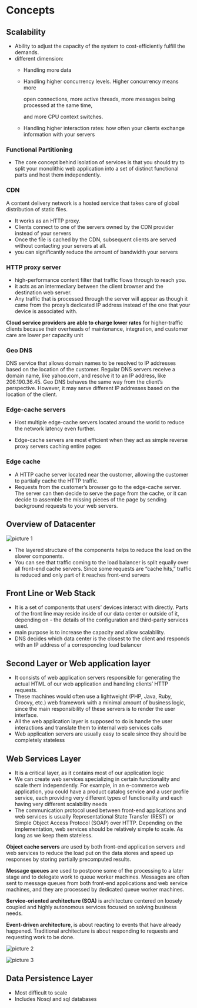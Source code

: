 # Concepts

## Scalability

* Ability to adjust the capacity of the system to cost-efficiently fulfill the demands. 
* different dimension:
  * Handling more data
  * Handling higher concurrency levels. Higher concurrency means more 

    open connections, more active threads, more messages being processed at the same time, 

    and more CPU context switches.

  * Handling higher interaction rates: how often your clients exchange information with your servers

### Functional Partitioning

* The core concept behind isolation of services is that you should try to split your monolithic web application into a set of distinct functional parts and host them independently. 

### CDN

A content delivery network is a hosted service that takes care of global distribution of static files. 

* It works as an HTTP proxy. 
* Clients connect to one of the servers owned by the CDN provider instead of your servers
* Once the file is cached by the CDN, subsequent clients are served without contacting your servers at all.
* you can significantly reduce the amount of bandwidth your servers 

### HTTP proxy server

* high-performance content filter that traffic flows through to reach you. 
* it acts as an intermediary between the client browser and the destination web server. 
* Any traffic that is processed through the server will appear as though it came from the proxy’s dedicated IP address instead of the one that your device is associated with.

**Cloud service providers are able to charge lower rates** for higher-traffic clients because their overheads of maintenance, integration, and customer care are lower per capacity unit

### Geo DNS 

DNS service that allows domain names to be resolved to IP addresses based on the location of the customer. Regular DNS servers receive a domain name, like yahoo.com, and resolve it to an IP address, like 206.190.36.45. Geo DNS behaves the same way from the client’s perspective. However, it may serve different IP addresses based on the location of the client.

### Edge-cache servers 

- Host multiple edge-cache servers located around the world to reduce the network latency even further. 

- Edge-cache servers are most efficient when they act as simple reverse proxy servers caching entire pages

### Edge cache

- A HTTP cache server located near the customer, allowing the customer to partially cache the HTTP traffic. 
- Requests from the customer’s browser go to the edge-cache server. The server can then decide to serve the page from the cache, or it can decide to assemble the missing pieces of the page by sending background requests to your web servers.

## Overview of Datacenter

![picture 1](../.gitbook/assets/f4ef8cbdf18f0895158350ddbb158d3ceb29db56b6e8733c62220644647ae16d.png)

* The layered structure of the components helps to reduce the load on the slower components. 
* You can see that traffic coming to the load balancer is split equally over all front-end cache servers. Since some requests are “cache hits,” traffic is reduced and only part of it reaches front-end servers

## Front Line or Web Stack

* It is a set of components that users’ devices interact with directly. Parts of the front line may reside inside of our data center or outside of it, depending on - the details of the configuration and third-party services used. 
* main purpose is to increase the capacity and allow scalability.
* DNS decides which data center is the closest to the client and responds with an IP address of a corresponding load balancer 

## Second Layer or Web application layer

* It consists of web application servers responsible for generating the actual HTML of our web application and handling clients’ HTTP requests. 
* These machines would often use a lightweight \(PHP, Java, Ruby, Groovy, etc.\) web framework with a minimal amount of business logic, since the main responsibility of these servers is to render the user interface. 
* All the web application layer is supposed to do is handle the user interactions and translate them to internal web services calls
* Web application servers are usually easy to scale since they should be completely stateless

## Web Services Layer

* It is a critical layer, as it contains most of our application logic
* We can create web services specializing in certain functionality and scale them independently. For example, in an e-commerce web application, you could have a product catalog service and a user profile service, each providing very different types of functionality and each having very different scalability needs
* The communication protocol used between front-end applications and web services is usually Representational State Transfer \(REST\) or Simple Object Access Protocol \(SOAP\) over HTTP. Depending on the implementation, web services should be relatively simple to scale. As long as we keep them stateless.

**Object cache servers** are used by both front-end application servers and web services to reduce the load put on the data stores and speed up responses by storing partially precomputed results.

**Message queues** are used to postpone some of the processing to a later stage and to delegate work to queue worker machines. Messages are often sent to message queues from both front-end applications and web service machines, and they are processed by dedicated queue worker machines.

**Service-oriented architecture \(SOA\)** is architecture centered on loosely coupled and highly autonomous services focused on solving business needs.

**Event-driven architecture**, is about reacting to events that have already happened. Traditional architecture is about responding to requests and requesting work to be done.

![picture 2](../.gitbook/assets/d3402d8231e74a8d45a197bd82bfad260317d5bc3ec5d00248796eaa48cb2537.png)

![picture 3](../.gitbook/assets/800b4dd38ea1168814c6d4927320ec3ed5ea146c36f7842033f5fafbc0ad681e.png)

## Data Persistence Layer

* Most difficult to scale
* Includes Nosql and sql databases

